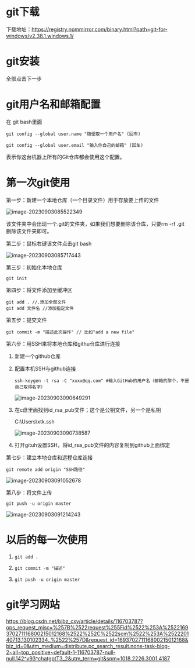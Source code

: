 # git下载

下载地址：https://registry.npmmirror.com/binary.html?path=git-for-windows/v2.38.1.windows.1/



# git安装

全部点击下一步



# git用户名和邮箱配置

在 git bash里面

    git config --global user.name "随便取一个用户名" (回车)
    
    git config --global user.email "输入你自己的邮箱" (回车)

表示你这台机器上所有的Git仓库都会使用这个配置。



# 第一次git使用

第一步：新建一个本地仓库（一个目录文件）用于存放要上传的文件

<img src="C:/Users/xtk/AppData/Roaming/Typora/typora-user-images/image-20230903085522349.png" alt="image-20230903085522349"  />

该文件夹中会出现一个.git的文件夹，如果我们想要删除该仓库，只要rm -rf .git 删除该文件夹即可。

第二步：鼠标右键该文件点击git bash

![image-20230903085717443](C:/Users/xtk/AppData/Roaming/Typora/typora-user-images/image-20230903085717443.png)

第三步：初始化本地仓库

```
git init
```

第四步：将文件添加至缓冲区

```
git add . //.添加全部文件
git add 文件名 //添加指定文件
```

第五步：提交文件

```
git commit -m "描述此次操作" // 比如"add a new file"
```

第六步：用SSH来将本地仓库和githu仓库进行连接

1. 新建一个github仓库

2. 配置本机SSH与github连接

   ```
   ssh-keygen -t rsa -C "xxxx@qq.com" #输入GitHub的用户名（邮箱的那个，不是自己取得名字）
   ```

   ![image-20230903090649291](C:/Users/xtk/AppData/Roaming/Typora/typora-user-images/image-20230903090649291.png)

3. 在c盘里面找到id_rsa_pub文件；这个是公钥文件，另一个是私钥

   C:\Users\xtk\.ssh

   ![image-20230903090738587](C:/Users/xtk/AppData/Roaming/Typora/typora-user-images/image-20230903090738587.png)

4. 打开gituh设置SSH，将id_rsa_pub文件的内容复制到github上面绑定

第七步：建立本地仓库和远程仓库连接

```
git remote add origin "SSH路径"
```

![image-20230903091052678](C:/Users/xtk/AppData/Roaming/Typora/typora-user-images/image-20230903091052678.png)

第八步：将文件上传

```
git push -u origin master
```

![image-20230903091214243](C:/Users/xtk/AppData/Roaming/Typora/typora-user-images/image-20230903091214243.png)



# 以后的每一次使用

1. ```
   git add .
   ```

2. ```
   git commit -m "描述"
   ```

3. ```
   git push -u origin master
   ```

# git学习网站

https://blog.csdn.net/bjbz_cxy/article/details/116703787?ops_request_misc=%257B%2522request%255Fid%2522%253A%2522169370271116800215012168%2522%252C%2522scm%2522%253A%252220140713.130102334..%2522%257D&request_id=169370271116800215012168&biz_id=0&utm_medium=distribute.pc_search_result.none-task-blog-2~all~top_positive~default-1-116703787-null-null.142^v93^chatgptT3_2&utm_term=git&spm=1018.2226.3001.4187